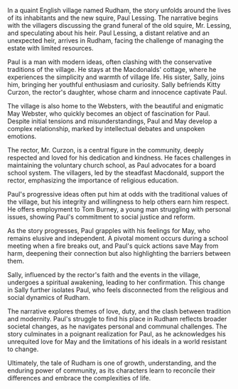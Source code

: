 In a quaint English village named Rudham, the story unfolds around the lives of its inhabitants and the new squire, Paul Lessing. The narrative begins with the villagers discussing the grand funeral of the old squire, Mr. Lessing, and speculating about his heir. Paul Lessing, a distant relative and an unexpected heir, arrives in Rudham, facing the challenge of managing the estate with limited resources.

Paul is a man with modern ideas, often clashing with the conservative traditions of the village. He stays at the Macdonalds' cottage, where he experiences the simplicity and warmth of village life. His sister, Sally, joins him, bringing her youthful enthusiasm and curiosity. Sally befriends Kitty Curzon, the rector's daughter, whose charm and innocence captivate Paul.

The village is also home to the Websters, with the beautiful and enigmatic May Webster, who quickly becomes an object of fascination for Paul. Despite initial tensions and misunderstandings, Paul and May develop a complex relationship, marked by intellectual debates and unspoken emotions.

The rector, Mr. Curzon, is a central figure in the community, deeply respected and loved for his dedication and kindness. He faces challenges in maintaining the voluntary church school, as Paul advocates for a board school system. The villagers, led by the steadfast Macdonald, support the rector, emphasizing the importance of religious education.

Paul's progressive ideas often put him at odds with the traditional values of the village, but his integrity and willingness to help others earn him respect. He offers employment to Tom Burney, a young man struggling with personal issues, showing Paul's commitment to social justice and reform.

As the story progresses, Paul grapples with his feelings for May, who remains elusive and independent. A pivotal moment occurs during a school meeting when a fire breaks out, and Paul's quick actions save May from harm, deepening their connection but also highlighting the barriers between them.

Sally, influenced by the rector's faith and the events in the village, undergoes a spiritual awakening, leading to her confirmation. This change in Sally further isolates Paul, who feels disconnected from the religious and social dynamics of Rudham.

The narrative explores themes of love, duty, and the clash between tradition and modernity. Paul's struggle to find his place in Rudham reflects broader societal changes, as he navigates personal and communal challenges. The story culminates in a poignant realization for Paul, as he acknowledges his unrequited love for May and the limitations of his ideals in a world resistant to change.

Ultimately, the tale of Rudham is one of growth, understanding, and the enduring power of community, as its characters learn to reconcile their differences and embrace the complexities of life.